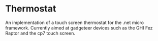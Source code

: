 Thermostat
==========

An implementation of a touch screen thermostat for the .net micro framework. Currently aimed at gadgeteer devices such as the GHI Fez Raptor and the cp7 touch screen. 

